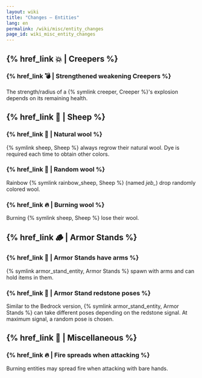```yaml
---
layout: wiki
title: "Changes — Entities"
lang: en
permalink: /wiki/misc/entity_changes
page_id: wiki_misc_entity_changes
---
```


## {% href_link 💥 | Creepers %}

### {% href_link 💣️ | Strengthened weakening Creepers %}
The strength/radius of a {% symlink creeper, Creeper %}'s explosion depends on its remaining health.


## {% href_link 🐑 | Sheep %}

### {% href_link 👕 | Natural wool %}
{% symlink sheep, Sheep %} always regrow their natural wool. Dye is required each time to obtain other colors.

### {% href_link 🌈 | Random wool %}
Rainbow {% symlink rainbow_sheep, Sheep %} (named _jeb\__) drop randomly colored wool.

### {% href_link 🔥 | Burning wool %}
Burning {% symlink sheep, Sheep %} lose their wool.


## {% href_link 🪵 | Armor Stands %}

### {% href_link 🧰 | Armor Stands have arms %}
{% symlink armor_stand_entity, Armor Stands %} spawn with arms and can hold items in them.

### {% href_link 🤸 | Armor Stand redstone poses %}
Similar to the Bedrock version, {% symlink armor_stand_entity, Armor Stands %} can take different poses depending on the redstone signal. At maximum signal, a random pose is chosen.

## {% href_link 🧩 | Miscellaneous %}

### {% href_link 🔥 | Fire spreads when attacking %}
Burning entities may spread fire when attacking with bare hands.
